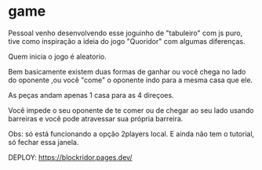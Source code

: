 # game

Pessoal venho desenvolvendo esse joguinho de "tabuleiro" com js puro, tive como inspiração a ideia do jogo "Quoridor" com algumas diferenças.

Quem inicia o jogo é aleatorio.

Bem basicamente existem duas formas de ganhar ou você chega no lado do oponente ,ou você "come" o oponente indo para a mesma casa que ele.

As peças andam apenas 1 casa para as 4 direçoes.

Você impede o seu oponente de te comer ou de chegar ao seu lado usando barreiras e você pode atravessar sua própria barreira.

Obs: só está funcionando a opção 2players local.
E ainda não tem o tutorial, só fechar essa janela.

DEPLOY: https://blockridor.pages.dev/
